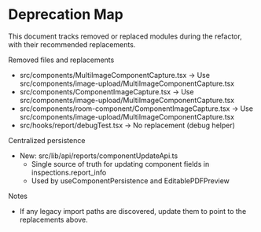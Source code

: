 # Deprecation Map

This document tracks removed or replaced modules during the refactor, with their recommended replacements.

Removed files and replacements
- src/components/MultiImageComponentCapture.tsx → Use src/components/image-upload/MultiImageComponentCapture.tsx
- src/components/ComponentImageCapture.tsx → Use src/components/image-upload/MultiImageComponentCapture.tsx
- src/components/room-component/ComponentImageCapture.tsx → Use src/components/image-upload/MultiImageComponentCapture.tsx
- src/hooks/report/debugTest.tsx → No replacement (debug helper)

Centralized persistence
- New: src/lib/api/reports/componentUpdateApi.ts
  - Single source of truth for updating component fields in inspections.report_info
  - Used by useComponentPersistence and EditablePDFPreview

Notes
- If any legacy import paths are discovered, update them to point to the replacements above.
